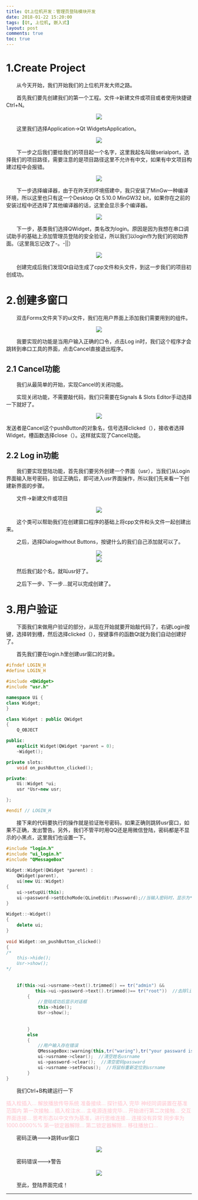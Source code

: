 ```yaml
---
title: Qt上位机开发：管理员登陆模块开发
date: 2018-01-22 15:20:00
tags: [Qt, 上位机, 嵌入式]
layout: post
comments: true
toc: true
---
```


# 1.Create Project

&emsp;&emsp;从今天开始，我们开始我们的上位机开发大师之路。

&emsp;&emsp;首先我们要先创建我们的第一个工程。文件->新建文件或项目或者使用快捷键Ctrl+N。

<div align=center>
    <img src="/SerialPortPart2/image1.png">
</div>

&emsp;&emsp;这里我们选择Application->Qt WidgetsApplication。

<!--more-->

<div align=center>
    <img src="/SerialPortPart2/image2.png">
</div> 

&emsp;&emsp;下一步之后我们要给我们的项目起一个名字，这里我起名叫做serialport，选择我们的项目路径，需要注意的是项目路径这里不允许有中文，如果有中文项目构建过程中会报错。

<div align=center>
    <img src="/SerialPortPart2/image3.png">
</div> 

&emsp;&emsp;下一步选择编译器，由于在昨天的环境搭建中，我只安装了MinGw一种编译环境，所以这里也只有这一个Desktop Qt 5.10.0 MinGW32 bit，如果你在之前的安装过程中还选择了其他编译器的话，这里会显示多个编译器。

 <div align=center>
    <img src="/SerialPortPart2/image3.png">
</div>

&emsp;&emsp;下一步，基类我们选择QWidget，类名改为login。原因是因为我想在串口调试助手的基础上添加管理员登陆的安全验证，所以我们以login作为我们的初始界面。（这里我忘记改了-。-||）

<div align=center>
    <img src="/SerialPortPart2/image5.png">
</div> 

&emsp;&emsp;创建完成后我们发现Qt自动生成了cpp文件和头文件，到这一步我们的项目初创成功。

# 2.创建多窗口

&emsp;&emsp;双击Forms文件夹下的ui文件，我们在用户界面上添加我们需要用到的组件。

<div align=center>
    <img src="/SerialPortPart2/image6.png">
</div>

&emsp;&emsp;我要实现的功能是当用户输入正确的口令，点击Log in时，我们这个程序才会跳转到串口工具的界面，点击Cancel直接退出程序。

## 2.1 Cancel功能

&emsp;&emsp;我们从最简单的开始，实现Cancel的关闭功能。

&emsp;&emsp;实现关闭功能，不需要敲代码，我们只需要在Signals & Slots Editor手动选择一下就好了。

<div align=center>
    <img src="/SerialPortPart2/image7.png">
</div>

​	发送者是Cancel这个pushButton的对象名，信号选择clicked（），接收者选择Widget，槽函数选择close（）。这样就实现了Cancel功能。

## 2.2  Log in功能
&emsp;&emsp;我们要实现登陆功能，首先我们要另外创建一个界面（usr），当我们从Login界面输入账号密码，验证正确后，即可进入usr界面操作，所以我们先来看一下创建新界面的步骤。

&emsp;&emsp;文件->新建文件或项目

<div align=center>
    <img src="/SerialPortPart2/image8.png">
</div>

&emsp;&emsp;这个类可以帮助我们在创建窗口程序的基础上将cpp文件和头文件一起创建出来。

&emsp;&emsp;之后，选择Dialogwithout Buttons，按键什么的我们自己添加就可以了。

<div align=center>
    <img src="/SerialPortPart2/image9.png">
</div>

<div align=center>
    <img src="/SerialPortPart2/image10.png">
</div>

&emsp;&emsp;然后我们起个名，就叫usr好了。

&emsp;&emsp;之后下一步、下一步…就可以完成创建了。

# 3.用户验证

&emsp;&emsp;下面我们来做用户验证的部分，从现在开始就要开始敲代码了，右键Login按键，选择转到槽，然后选择clicked（），按键事件的函数Qt就为我们自动创建好了。

&emsp;&emsp;首先我们要在login.h里创建usr窗口的对象。

```c++
#ifndef LOGIN_H
#define LOGIN_H

#include <QWidget>
#include "usr.h"

namespace Ui {
class Widget;
}

class Widget : public QWidget
{
    Q_OBJECT

public:
    explicit Widget(QWidget *parent = 0);
    ~Widget();

private slots:
    void on_pushButton_clicked();

private:
    Ui::Widget *ui;
    usr *Usr=new usr;

};

#endif // LOGIN_H
```

&emsp;&emsp;接下来的代码要执行的操作就是验证账号密码，如果正确则跳转usr窗口，如果不正确，发出警告。另外，我们不管平时用QQ还是用微信登陆，密码都是不显示的小黑点，这里我们也设置一下。

```c++
#include "login.h"
#include "ui_login.h"
#include "QMessageBox"
 
Widget::Widget(QWidget *parent) :
    QWidget(parent),
    ui(new Ui::Widget)
{
    ui->setupUi(this);
    ui->password->setEchoMode(QLineEdit::Password);//当输入密码时，显示为*******
}
 
Widget::~Widget()
{
    delete ui;
}
 
void Widget::on_pushButton_clicked()
{
/*
    this->hide();
    Usr->show();
*/
 
 
    if(this->ui->usrname->text().trimmed() == tr("admin") &&
           this->ui->password->text().trimmed()== tr("root"))  //去除lineEdit内的用户名和密码进行校验
        {
            //登陆成功后显示对话框
            this->hide();
            Usr->show();
 
 
        }
        else
        {
            //用户输入存在错误
            QMessageBox::warning(this,tr("waring"),tr("your passward is wrong"),QMessageBox::Yes);
            ui->usrname->clear();  //清空姓名usrname
            ui->password->clear();  //清空密码passward
            ui->usrname->setFocus();  //将鼠标重新定位到usrname
        }
}
```

&emsp;&emsp;我们Ctrl+B构建运行一下

<font color="pink">

插入栓插入...
解放播放传导系统 准备接续...
探针插入 完毕
神经同调装置在基准范围内
第一次接触...
插入栓注水...
主电源连接完毕...
开始进行第二次接触...
交互界面连接...
思考形态以中文作为基准，进行思维连接...
连接没有异常
同步率为 1000.0000%%
第一锁定器解除...
第二锁定器解除...
移往播放口...

</font>

&emsp;&emsp;密码正确--->跳转usr窗口

<div align=center>
    <img src="/SerialPortPart2/image11.png">
</div>


&emsp;&emsp;密码错误--->警告

 <div align=center>
     <img src="/SerialPortPart2/image12.png">
 </div>




&emsp;&emsp;至此，登陆界面完成！



---------------------